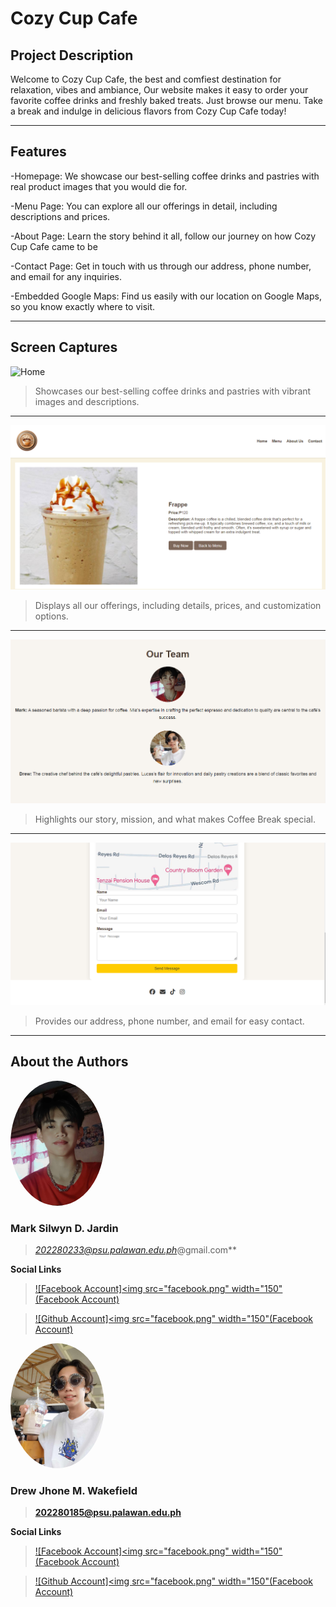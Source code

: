 # Cozy Cup Cafe
## Project Description
Welcome to Cozy Cup Cafe, the best and comfiest destination for relaxation, vibes and ambiance,
Our website makes it easy to order your favorite coffee drinks and freshly baked treats. 
Just browse our menu. Take a break and indulge in delicious flavors from  Cozy Cup Cafe today!

---

## Features
-Homepage: We showcase our best-selling coffee drinks and pastries with real product images that you would die for.

-Menu Page: You can explore all our offerings in detail, including descriptions and prices.

-About Page: Learn the story behind it all, follow our journey on how Cozy Cup Cafe came to be

-Contact Page: Get in touch with us through our address, phone number, and email for any inquiries.

-Embedded Google Maps: Find us easily with our location on Google Maps, so you know exactly where to visit.

---
## Screen Captures
![Home](https://github.com/user-attachments/assets/86cb0edc-3325-4962-a1ca-5747fdcc7c65)
> Showcases our best-selling coffee drinks and pastries with vibrant images and descriptions.

---

![Menu](menu.png)
> Displays all our offerings, including details, prices, and customization options.

---

![About Us](about_us.png)
> Highlights our story, mission, and what makes Coffee Break special.

---

![Contant Information](contact.png)
> Provides our address, phone number, and email for easy contact.

---

## About the Authors
<img src="mark.png" width="150" style="border-radius: 50%;">

### **Mark Silwyn D. Jardin**

> *202280233@psu.palawan.edu.ph*@gmail.com**

**Social Links**

> [![Facebook Account]<img src="facebook.png" width="150"(Facebook Account)](https://www.facebook.com/serious.black.90834?mibextid=ZbWKwl)

> [![Github Account]<img src="facebook.png" width="150"(Facebook Account)](https://github.com/Silwynn)


<img src="drew.png" width="150" style="border-radius: 50%;">

### **Drew Jhone M. Wakefield**

> **202280185@psu.palawan.edu.ph**

**Social Links**

> [![Facebook Account]<img src="facebook.png" width="150"(Facebook Account)](https://www.facebook.com/drew.wakefield.10)

> [![Github Account]<img src="facebook.png" width="150"(Facebook Account)](https://github.com/Curiouscat21)
